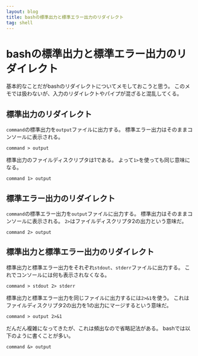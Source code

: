 ```yaml
---
layout: blog
title: bashの標準出力と標準エラー出力のリダイレクト
tag: shell
---
```


# bashの標準出力と標準エラー出力のリダイレクト

基本的なことだがbashのリダイレクトについてメモしておこうと思う。
このメモでは扱わないが、入力のリダイレクトやパイプが混ざると混乱してくる。

## 標準出力のリダイレクト

`command`の標準出力を`output`ファイルに出力する。
標準エラー出力はそのままコンソールに表示される。

~~~~
command > output
~~~~

標準出力のファイルディスクリプタは1である。
よって`1>`を使っても同じ意味になる。

~~~~
command 1> output
~~~~

## 標準エラー出力のリダイレクト

`command`の標準エラー出力を`output`ファイルに出力する。
標準出力はそのままコンソールに表示される。
`2>`はファイルディスクリプタ2の出力という意味だ。

~~~~
command 2> output
~~~~

## 標準出力と標準エラー出力のリダイレクト

標準出力と標準エラー出力をそれぞれ`stdout`、`stderr`ファイルに出力する。
これでコンソールには何も表示されなくなる。

~~~~
command > stdout 2> stderr
~~~~

標準出力と標準エラー出力を同じファイルに出力するには`2>&1`を使う。
これはファイルディスクリプタ2の出力を1の出力にマージするという意味だ。

~~~~
command > output 2>&1
~~~~

だんだん複雑になってきたが、これは頻出なので省略記法がある。
bashでは以下のように書くことが多い。

~~~~
command &> output
~~~~
